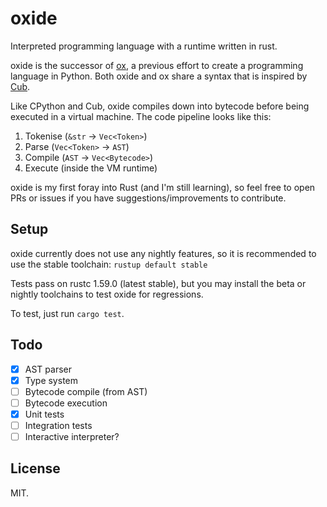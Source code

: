 # oxide

Interpreted programming language with a runtime written in rust.

oxide is the successor of [ox], a previous effort to create a programming language in Python.
Both oxide and ox share a syntax that is inspired by [Cub].

Like CPython and Cub, oxide compiles down into bytecode before being executed in a virtual machine.
The code pipeline looks like this:

1. Tokenise (`&str` -> `Vec<Token>`)
2. Parse (`Vec<Token>` -> `AST`)
3. Compile (`AST` -> `Vec<Bytecode>`)
4. Execute (inside the VM runtime)

oxide is my first foray into Rust (and I'm still learning),
so feel free to open PRs or issues if you have suggestions/improvements to contribute.

## Setup

oxide currently does not use any nightly features, so it is recommended to use the stable toolchain: `rustup default stable`

Tests pass on rustc 1.59.0 (latest stable), but you may install the beta or nightly toolchains to test oxide for regressions.

To test, just run `cargo test`.

## Todo

- [x] AST parser
- [x] Type system
- [ ] Bytecode compile (from AST)
- [ ] Bytecode execution
- [x] Unit tests
- [ ] Integration tests
- [ ] Interactive interpreter?

## License

MIT.

[Cub]: https://github.com/louisdh/cub
[ox]: https://github.com/ongyx/ox
